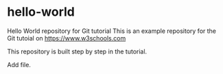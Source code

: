 # hello-world
Hello World repository for Git tutorial
This is an example repository for the Git tutoial on https://www.w3schools.com

This repository is built step by step in the tutorial.

Add file.
